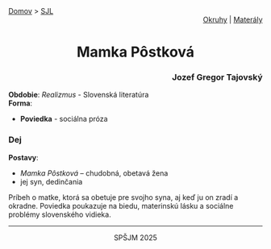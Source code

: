 <div align="center">
    <div align="left">
        <a href="/README.md">Domov</a>
        >
        <a href="../SLOVENCINA.md">SJL</a>
    </div>
    <div align="right">
        <a href="../ustne-okruhy.org.md">Okruhy</a>
        |
        <a href="https://drive.google.com/drive/u/1/folders/1hWhZNvgWC-8cb7jK5zRorX9WfCzyq_WF">Materály</a>
    </div>
<h1> Mamka Pôstková</h1>
    <div align="right">
        <h3>Jozef Gregor Tajovský</h3>
    </div>
</div>

__Obdobie__: _Realizmus_ - Slovenská literatúra  
__Forma__:  
- **Poviedka** - sociálna próza

### Dej
__Postavy__:  
- *Mamka Pôstková* – chudobná, obetavá žena  
- jej syn, dedinčania

Príbeh o matke, ktorá sa obetuje pre svojho syna, aj keď ju on zradí a okradne. Poviedka poukazuje na biedu, materinskú lásku a sociálne problémy slovenského vidieka.

---
<div align="center">
    <p>SPŠJM 2025</p>
</div>
